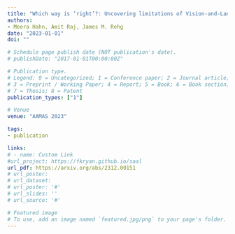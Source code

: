 ```yaml
---
title: "Which way is ‘right’?: Uncovering limitations of Vision-and-Language Navigation models"
authors:
- Meera Hahn, Amit Raj, James M. Rehg
date: "2023-01-01"
doi: ""

# Schedule page publish date (NOT publication's date).
# publishDate: "2017-01-01T00:00:00Z"

# Publication type.
# Legend: 0 = Uncategorized; 1 = Conference paper; 2 = Journal article;
# 3 = Preprint / Working Paper; 4 = Report; 5 = Book; 6 = Book section;
# 7 = Thesis; 8 = Patent
publication_types: ["1"]

# Venue
venue: "AAMAS 2023"

tags:
- publication

links:
# - name: Custom Link
#url_project: https://fkryan.github.io/saal
url_pdf: https://arxiv.org/abs/2312.00151
# url_poster:
# url_dataset:
# url_poster: '#'
# url_slides: ''
# url_source: '#'

# Featured image
# To use, add an image named `featured.jpg/png` to your page's folder.
---
```

